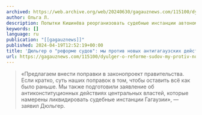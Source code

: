 ```yaml
---
archived: https://web.archive.org/web/20240630/gagauznews.com/115100/dyulger-o-reforme-sudov-my-protiv-novyh-antigagauzskih-dejstvij-pas.html
author: Ольга Л.
description: Попытки Кишинёва реорганизовать судебные инстанции автономии прямым образом ущемляют права Гагаузии, заявил в пятницу депутат Народного собрания Гагаузии, председатель комиссии НСГ по юридическим вопросам Александр Дюльгер, представляя в НСГ заключение Комиссии по вопросу о пересмотре распределения полномочий судов в Молдове. Дюльгер считает, что передача суда Вулканешт первой инстанции в юрисдикцию Кагульского суда первой инстанции и объединение Кагульской и Комратской апелляционных палат в единый Южный апелляционный суд нарушают положения Конституции и Закон об особом правовом статусе Гагаузии. «Предлагаем внести поправки в законопроект правительства. Если кратко, суть наших поправок в том, чтобы оставить всё как было раньше. Мы также подготовили заявление об […]
keywords: []
language: ru
publication: "[[gagauznews]]"
published: 2024-04-19T12:52:19+00:00
title: 'Дюльгер о "реформе судов": мы против новых антигагаузских действий PAS'
url: https://gagauznews.com/115100/dyulger-o-reforme-sudov-my-protiv-novyh-antigagauzskih-dejstvij-pas.html
---
```


> «Предлагаем внести поправки в законопроект правительства. Если кратко, суть наших поправок в том, чтобы оставить всё как было раньше. Мы также подготовили заявление об антиконституционных действиях центральных властей, которые намерены ликвидировать судебные инстанции Гагаузии», — заявил Дюльгер.